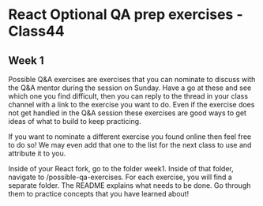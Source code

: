 # React Optional QA prep exercises - Class44

## Week 1

Possible Q&A exercises are exercises that you can nominate to discuss with the Q&A mentor during the session on Sunday. Have a go at these and see which one you find difficult, then you can reply to the thread in your class channel with a link to the exercise you want to do. Even if the exercise does not get handled in the Q&A session these exercises are good ways to get ideas of what to build to keep practicing.

If you want to nominate a different exercise you found online then feel free to do so! We may even add that one to the list for the next class to use and attribute it to you.

Inside of your React fork, go to the folder week1. Inside of that folder, navigate to /possible-qa-exercises. For each exercise, you will find a separate folder. The README explains what needs to be done. Go through them to practice concepts that you have learned about!

